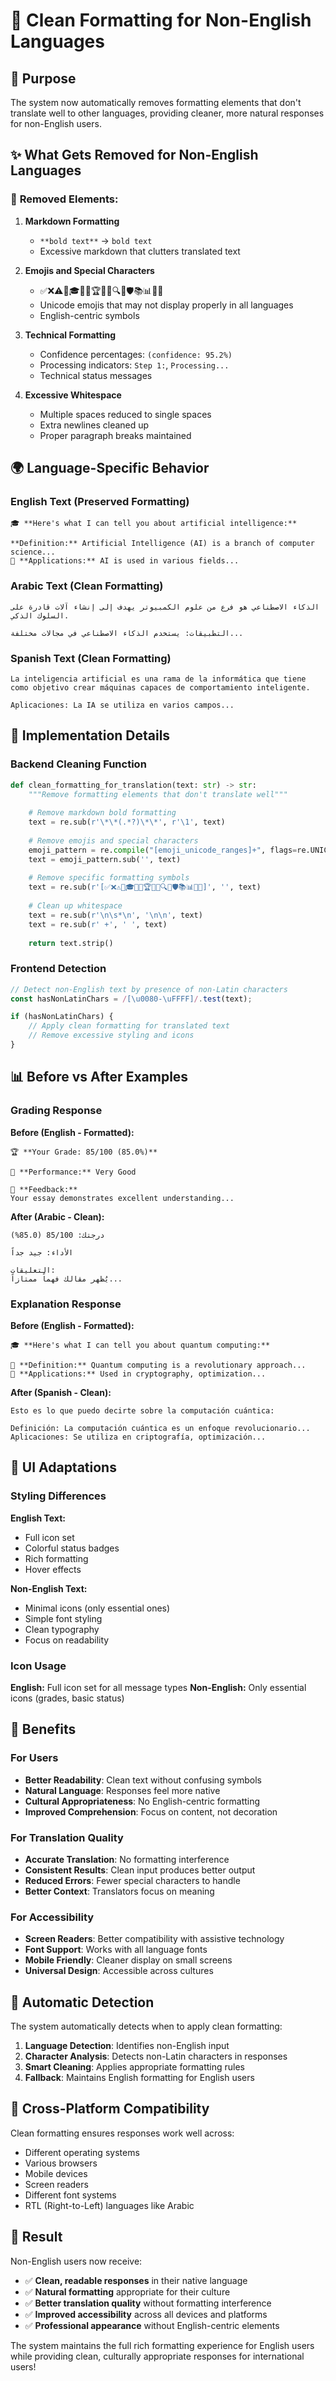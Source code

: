 # 🧹 Clean Formatting for Non-English Languages

## 🎯 **Purpose**

The system now automatically removes formatting elements that don't translate well to other languages, providing cleaner, more natural responses for non-English users.

## ✨ **What Gets Removed for Non-English Languages**

### 🚫 **Removed Elements:**

1. **Markdown Formatting**
   - `**bold text**` → `bold text`
   - Excessive markdown that clutters translated text

2. **Emojis and Special Characters**
   - ✅❌⚠️🎯🎓📝📄🏆🏅💬🔍🌐🛡️📚📊🎨🚀
   - Unicode emojis that may not display properly in all languages
   - English-centric symbols

3. **Technical Formatting**
   - Confidence percentages: `(confidence: 95.2%)`
   - Processing indicators: `Step 1:`, `Processing...`
   - Technical status messages

4. **Excessive Whitespace**
   - Multiple spaces reduced to single spaces
   - Extra newlines cleaned up
   - Proper paragraph breaks maintained

## 🌍 **Language-Specific Behavior**

### **English Text (Preserved Formatting)**
```
🎓 **Here's what I can tell you about artificial intelligence:**

**Definition:** Artificial Intelligence (AI) is a branch of computer science...
🚀 **Applications:** AI is used in various fields...
```

### **Arabic Text (Clean Formatting)**
```
الذكاء الاصطناعي هو فرع من علوم الكمبيوتر يهدف إلى إنشاء آلات قادرة على السلوك الذكي.

التطبيقات: يستخدم الذكاء الاصطناعي في مجالات مختلفة...
```

### **Spanish Text (Clean Formatting)**
```
La inteligencia artificial es una rama de la informática que tiene como objetivo crear máquinas capaces de comportamiento inteligente.

Aplicaciones: La IA se utiliza en varios campos...
```

## 🔧 **Implementation Details**

### **Backend Cleaning Function**
```python
def clean_formatting_for_translation(text: str) -> str:
    """Remove formatting elements that don't translate well"""
    
    # Remove markdown bold formatting
    text = re.sub(r'\*\*(.*?)\*\*', r'\1', text)
    
    # Remove emojis and special characters
    emoji_pattern = re.compile("[emoji_unicode_ranges]+", flags=re.UNICODE)
    text = emoji_pattern.sub('', text)
    
    # Remove specific formatting symbols
    text = re.sub(r'[✅❌⚠️🎯🎓📝📄🏆🏅💬🔍🌐🛡️📚📊🎨🚀]', '', text)
    
    # Clean up whitespace
    text = re.sub(r'\n\s*\n', '\n\n', text)
    text = re.sub(r' +', ' ', text)
    
    return text.strip()
```

### **Frontend Detection**
```javascript
// Detect non-English text by presence of non-Latin characters
const hasNonLatinChars = /[\u0080-\uFFFF]/.test(text);

if (hasNonLatinChars) {
    // Apply clean formatting for translated text
    // Remove excessive styling and icons
}
```

## 📊 **Before vs After Examples**

### **Grading Response**

**Before (English - Formatted):**
```
🏆 **Your Grade: 85/100 (85.0%)**

🏅 **Performance:** Very Good

📝 **Feedback:**
Your essay demonstrates excellent understanding...
```

**After (Arabic - Clean):**
```
درجتك: 85/100 (85.0%)

الأداء: جيد جداً

التعليقات:
يُظهر مقالك فهماً ممتازاً...
```

### **Explanation Response**

**Before (English - Formatted):**
```
🎓 **Here's what I can tell you about quantum computing:**

🔬 **Definition:** Quantum computing is a revolutionary approach...
🚀 **Applications:** Used in cryptography, optimization...
```

**After (Spanish - Clean):**
```
Esto es lo que puedo decirte sobre la computación cuántica:

Definición: La computación cuántica es un enfoque revolucionario...
Aplicaciones: Se utiliza en criptografía, optimización...
```

## 🎨 **UI Adaptations**

### **Styling Differences**

**English Text:**
- Full icon set
- Colorful status badges
- Rich formatting
- Hover effects

**Non-English Text:**
- Minimal icons (only essential ones)
- Simple font styling
- Clean typography
- Focus on readability

### **Icon Usage**

**English:** Full icon set for all message types
**Non-English:** Only essential icons (grades, basic status)

## 🌟 **Benefits**

### **For Users**
- **Better Readability**: Clean text without confusing symbols
- **Natural Language**: Responses feel more native
- **Cultural Appropriateness**: No English-centric formatting
- **Improved Comprehension**: Focus on content, not decoration

### **For Translation Quality**
- **Accurate Translation**: No formatting interference
- **Consistent Results**: Clean input produces better output
- **Reduced Errors**: Fewer special characters to handle
- **Better Context**: Translators focus on meaning

### **For Accessibility**
- **Screen Readers**: Better compatibility with assistive technology
- **Font Support**: Works with all language fonts
- **Mobile Friendly**: Cleaner display on small screens
- **Universal Design**: Accessible across cultures

## 🔄 **Automatic Detection**

The system automatically detects when to apply clean formatting:

1. **Language Detection**: Identifies non-English input
2. **Character Analysis**: Detects non-Latin characters in responses
3. **Smart Cleaning**: Applies appropriate formatting rules
4. **Fallback**: Maintains English formatting for English users

## 📱 **Cross-Platform Compatibility**

Clean formatting ensures responses work well across:
- Different operating systems
- Various browsers
- Mobile devices
- Screen readers
- Different font systems
- RTL (Right-to-Left) languages like Arabic

## 🎯 **Result**

Non-English users now receive:
- ✅ **Clean, readable responses** in their native language
- ✅ **Natural formatting** appropriate for their culture
- ✅ **Better translation quality** without formatting interference
- ✅ **Improved accessibility** across all devices and platforms
- ✅ **Professional appearance** without English-centric elements

The system maintains the full rich formatting experience for English users while providing clean, culturally appropriate responses for international users!
